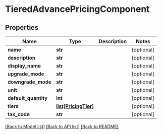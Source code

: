 # TieredAdvancePricingComponent

## Properties
Name | Type | Description | Notes
------------ | ------------- | ------------- | -------------
**name** | **str** |  | [optional] 
**description** | **str** |  | [optional] 
**display_name** | **str** |  | [optional] 
**upgrade_mode** | **str** |  | [optional] 
**downgrade_mode** | **str** |  | [optional] 
**unit** | **str** |  | [optional] 
**default_quantity** | **int** |  | [optional] 
**tiers** | [**list[PricingTier]**](PricingTier.md) |  | [optional] 
**tax_code** | **str** |  | [optional] 

[[Back to Model list]](../README.md#documentation-for-models) [[Back to API list]](../README.md#documentation-for-api-endpoints) [[Back to README]](../README.md)

